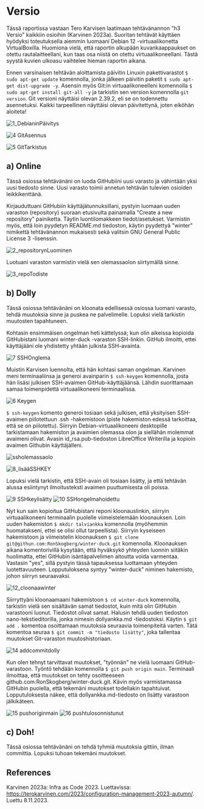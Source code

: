 # Versio
Tässä raportissa vastaan Tero Karvisen laatimaan tehtävänannon "h3 Versio" kaikkiin osioihin (Karvinen 2023a). Suoritan tehtävät käyttäen hyödyksi toteutuksella aiemmin luomaani Debian 12 -virtuaalikonetta VirtualBoxilla. Huomiona vielä, että raportin alkupään kuvankaappaukset on otettu rautalaitteellani, kun taas osa niistä on otettu virtuaalikoneellani. Tästä syystä kuvien ulkoasu vaihtelee hieman raportin aikana.

Ennen varsinaisen tehtävän aloittamista päivitin Linuxin pakettivarastot  ```$ sudo apt-get update``` komennolla, jonka jälkeen päivitin paketit ```$ sudo apt-get dist-upgrade -y```. Asensin myös Git:in virtuaalikoneelleni komennolla ```$ sudo apt-get install git-all -y``` ja tarkistin sen version komennolla  ```git version```. Git versioni näyttäisi olevan 2.39.2, eli se on todennettu asennetuksi. Kaikki tarpeellinen näyttäisi olevan päivitettynä, joten eiköhän aloiteta!

![1_DebianinPäivitys](https://github.com/RonSkogberg/palvelinten_hallinta/assets/148875466/9a501244-dc1b-4edb-b444-e84b4d28040a)

![4  GitAsennus](https://github.com/RonSkogberg/winter-duck/assets/148875466/5b4bc0f2-5a7b-44cd-a14c-c30d4a4eda14)

![5  GitTarkistus](https://github.com/RonSkogberg/winter-duck/assets/148875466/a2130879-dc11-496e-9512-12b625e5b732)

## a) Online
Tässä osiossa tehtävänäni on luoda GitHubiini uusi varasto ja vähintään yksi uusi tiedosto sinne. Uusi varasto toimii annetun tehtävän tulevien osioiden leikkikenttänä.

Kirjauduttuani GitHubiin käyttäjätunnuksillani, pystyin luomaan uuden varaston (repository) suoraan etusivulta painamalla "Create a new repository" painiketta. Täytin luontilomakkeen tiedot/asetukset. Varmistin myös, että loin pyydetyn README.md tiedoston, käytin pyydettyä "winter" nimikettä tehtävänannon mukaisesti sekä valitsin GNU General Public License 3 -lisenssin.

![2_repositorynLuominen](https://github.com/RonSkogberg/winter-duck/assets/148875466/4058c94d-5940-43f1-bf1b-6bc80413ab81)

Luotuani varaston varmistin vielä sen olemassaolon siirtymällä sinne.

![3_repoTodiste](https://github.com/RonSkogberg/winter-duck/assets/148875466/60d79fba-f6be-4eb5-8086-d3c60bc09c8c)

## b) Dolly
Tässä osiossa tehtävänäni on kloonata edellisessä osiossa luomani varasto, tehdä muutoksia sinne ja puskea ne palvelimelle. Lopuksi vielä tarkistin muutosten tapahtuneen.

Kohtasin ensimmäisen ongelman heti kättelyssä; kun olin aikeissa kopioida GitHubistani luomani winter-duck -varaston SSH-linkin. GitHub ilmoitti, ettei käyttäjääni ole yhdistetty yhtään julkista SSH-avainta. 

![7  SSHOnglema](https://github.com/RonSkogberg/winter-duck/assets/148875466/628f0914-953a-4c8c-9832-504d4b86bd43)

Muistin Karvisen luennolta, että hän kohtasi saman ongelman. Karvinen meni terminaaliinsa ja generoi avainparin ```$ ssh-keygen``` komennolla, josta hän lisäsi julkisen SSH-avaimen GitHub-käyttäjäänsä. Lähdin suorittamaan samaa toimenpidettä virtuaalikoneeni terminaalissa.

![6  Keygen](https://github.com/RonSkogberg/winter-duck/assets/148875466/56b68689-d8af-4af1-964d-c011f750bf02)

```$ ssh-keygen``` komento generoi tosiaan sekä julkisen, että yksityisen SSH-avaimen piilotettuun .ssh -hakemistoon (piste hakemiston edessä tarkoittaa, että se on piilotettu). Siirryin Debian-virtuaalikoneeni desktopille tarkistamaan hakemiston ja avaimien olemassa olon ja siellähän molemmat avaimeni olivat. Avasin id_rsa.pub-tiedoston LibreOffice Writerilla ja kopioin avaimen Githubin käyttäjälleni.

![ssholemassaolo](https://github.com/RonSkogberg/winter-duck/assets/148875466/1772b04c-b165-4d3d-b57e-a5d517a00b45)

![8_lisääSSHKEY](https://github.com/RonSkogberg/palvelinten_hallinta/assets/148875466/418cc0a6-edd7-4e81-a048-7e413352575c)

Lopuksi vielä tarkistin, että SSH-avain oli tosiaan lisätty, ja että tehtävän alussa esiintynyt ilmoitusteksti avaimen puuttumisesta oli poissa.

![9 SSHkeylisätty](https://github.com/RonSkogberg/palvelinten_hallinta/assets/148875466/3687a965-0c87-465e-bae3-bdc57e5743cf)
![10 SSHongelmahoidettu](https://github.com/RonSkogberg/palvelinten_hallinta/assets/148875466/652b3ab3-8001-4f8a-a635-5b6aacf07193)

Nyt kun sain kopioitua GitHubistani reponi kloonauslinkin, siirryin virtuaalikoneeni terminaalin puolelle viimeistelemään kloonauksen. Loin uuden hakemiston ```$ mkdir talviankka``` komennolla (myöhemmin huomatakseni, ettei se olisi ollut tarpeellista). Siirryin kyseiseen hakemistoon ja viimeistelin kloonauksen ```$ git clone git@githun.com:RonSkogberg/winter-duck.git``` komennolla. Kloonauksen aikana komentorivillä kysytään, että hyväksykö yhteyden luonnin siitäkin huolimatta, ettei GitHubin isäntäpalvelimen aitoutta voida varmentaa. Vastasin "yes", sillä pystyin tässä tapauksessa luottamaan yhteyden luotettavuuteen. Lopputuloksena syntyy "winter-duck" niminen hakemisto, johon siirryn seuraavaksi.

![12_cloonaawinter](https://github.com/RonSkogberg/palvelinten_hallinta/assets/148875466/c3e117db-5284-40f6-b857-90a216b25694)

Siirryttyäni kloonaamaani hakemistoon ```$ cd winter-duck``` komennolla, tarkistin vielä sen sisältävän samat tiedostot, kuin mitä olin GitHubin varastooni luonut. Tiedostot olivat samat. Halusin tehdä uuden tiedoston nano-tekstieditorilla, jonka nimesin dollyankka.md -tiedostoksi. Käytin ```$ git add .``` komentoa osoittamaan muutoksia seuraavia toimenpiteitä varten. Tätä komentoa seuraa ```$ git commit -m "tiedosto lisätty"```, joka tallentaa muutokset Git-varaston muutoshistoriaan.

![14 addcommitdolly](https://github.com/RonSkogberg/palvelinten_hallinta/assets/148875466/45c43793-14b8-463e-a37e-4867b7ba3e31)

Kun olen tehnyt tarvittavat muutokset, "työnnän" ne vielä luomaani GitHub-varastoon. Työntö tehdään komennolla ```$ git push origin main```. Terminaali ilmoittaa, että muutokset on tehty osoitteeseen github.com:RonSkogberg/winter-duck.git. Kävin myös varmistamassa GitHubin puolella, että tekemäni muutokset todellakin tapahtuivat. Lopputuloksesta näkee, että dollyankka.md-tiedosto on lisätty varastoon jälkikäteen.

![15 pushoriginmain](https://github.com/RonSkogberg/palvelinten_hallinta/assets/148875466/8739eeeb-c4db-4021-adeb-f967f4026cda)
![16 pushtulosonnistunut](https://github.com/RonSkogberg/palvelinten_hallinta/assets/148875466/11fbb618-719e-4797-9dd1-67d3e5e62045)

## c) Doh!
Tässä osiossa tehtävänäni on tehdä tyhmiä muutoksia gittiin, ilman committia. Lopuksi tuhoan tekemäni muutokset. 




## References

Karvinen 2023a: Infra as Code 2023. Luettavissa: https://terokarvinen.com/2023/configuration-management-2023-autumn/. Luettu 8.11.2023.
